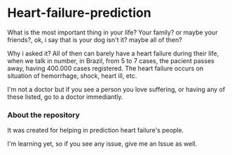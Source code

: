 # Heart-failure-prediction

What is the most important thing in your life?
Your family? or maybe your friends?, ok, i say that is your dog isn't it? maybe all of then?

Why i asked it?
All of then can barely have a heart failure during their life, when we talk in number, in Brazil, from 5 to 7 cases, the pacient passes away, having 400.000 cases registered.
The heart failure occurs on situation of hemorrhage,  shock, heart ill, etc.

I'm not a doctor but if you see a person you love suffering, or having any of these listed, go to a doctor immediantly.

### About the repository
It was created for helping in prediction heart failure's people.

I'm learning yet, so if you see any issue, give me an Issue as well.

